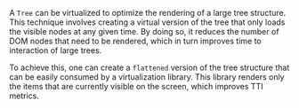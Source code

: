 A `Tree` can be virtualized to optimize the rendering of a large tree structure. This technique involves creating a virtual version of the tree that only loads the visible nodes at any given time. By doing so, it reduces the number of DOM nodes that need to be rendered, which in turn improves time to interaction of large trees.

To achieve this, one can create a `flattened` version of the tree structure that can be easily consumed by a virtualization library. This library renders only the items that are currently visible on the screen, which improves TTI metrics.
